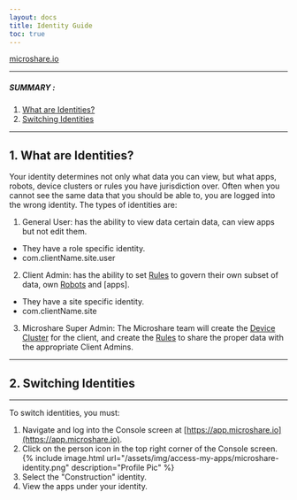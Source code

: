 ```yaml
---
layout: docs
title: Identity Guide
toc: true
---
```


 [microshare.io](https://microshare.io) 

---------------------------------------

##### SUMMARY : 
1. [What are Identities?](./#1-what-are-identities)
2. [Switching Identities](./#1-switching-identities)

---------------------------------------
## 1. What are Identities?

Your identity determines not only what data you can view, but what apps, robots, device clusters or rules you have jurisdiction over. Often when you cannot see the same data that you should be able to, you are logged into the wrong identity. The types of identities are:

1. General User: has the ability to view data certain data, can view apps but not edit them.
* They have a role specific identity.
* com.clientName.site.user

2. Client Admin: has the ability to set [Rules](/docs/2/technical/microshare-platform/rules-guide/) to govern their own subset of data, own [Robots](/docs/2/technical/microshare-platform-advanced/robots-guide) and [apps].
* They have a site specific identity.
* com.clientName.site

3. Microshare Super Admin: The Microshare team will create the [Device Cluster](/docs/2/technical/microshare-platform/device-cluster-guide/) for the client, and create the [Rules](/docs/2/technical/microshare-platform/rules-guide/) to share the proper data with the appropriate Client Admins. 


---------------------------------------

## 2. Switching Identities
---------------------------------------

To switch identities, you must:
1. Navigate and log into the Console screen at [https://app.microshare.io](https://app.microshare.io).
2. Click on the person icon in the top right corner of the Console screen.
{% include image.html url="/assets/img/access-my-apps/microshare-identity.png" description="Profile Pic" %}
3. Select the "Construction" identity. 
4. View the apps under your identity.


